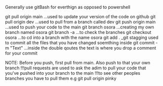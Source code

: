 Generally use gitBash for everthign as opposed to powershell

git pull origin main ...used to update your version of the code on github
git pull origin dev ...used to pull from a branch called dev
git push origin main ...used to push your code to the main
git branch osora ...creating my own branch named osora
git branch -a ...to check the branches
git checkout osora ...to cd into a branch with the name osora
git add .   _git stagging used to commit all the files that you have changed soemthing inside
git commit -m "Text" ...inside the double qoutes the text is where you drop a comment for your commit

NOTE: 
Before you push, first pull from main. Also push to that your own branch 
!!!pull requests are used to ask the adim to pull your code that you've pushed into your   branch to the main
!!!to see other peoples branches you have to pull them e.g git pull origin pinky


